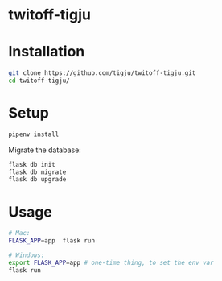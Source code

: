 # twitoff-tigju

# Installation

```sh
git clone https://github.com/tigju/twitoff-tigju.git
cd twitoff-tigju/
```

# Setup 

```sh
pipenv install
```
Migrate the database:

```sh
flask db init
flask db migrate
flask db upgrade
```

# Usage 

```sh
# Mac:
FLASK_APP=app  flask run

# Windows:
export FLASK_APP=app # one-time thing, to set the env var
flask run
```